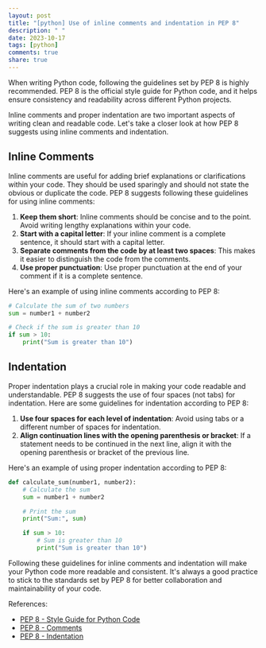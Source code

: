 ```yaml
---
layout: post
title: "[python] Use of inline comments and indentation in PEP 8"
description: " "
date: 2023-10-17
tags: [python]
comments: true
share: true
---
```


When writing Python code, following the guidelines set by PEP 8 is highly recommended. PEP 8 is the official style guide for Python code, and it helps ensure consistency and readability across different Python projects.

Inline comments and proper indentation are two important aspects of writing clean and readable code. Let's take a closer look at how PEP 8 suggests using inline comments and indentation.

## Inline Comments

Inline comments are useful for adding brief explanations or clarifications within your code. They should be used sparingly and should not state the obvious or duplicate the code. PEP 8 suggests following these guidelines for using inline comments:

1. **Keep them short**: Inline comments should be concise and to the point. Avoid writing lengthy explanations within your code.
2. **Start with a capital letter**: If your inline comment is a complete sentence, it should start with a capital letter.
3. **Separate comments from the code by at least two spaces**: This makes it easier to distinguish the code from the comments.
4. **Use proper punctuation**: Use proper punctuation at the end of your comment if it is a complete sentence.

Here's an example of using inline comments according to PEP 8:

```python
# Calculate the sum of two numbers
sum = number1 + number2

# Check if the sum is greater than 10
if sum > 10:
    print("Sum is greater than 10")
```

## Indentation

Proper indentation plays a crucial role in making your code readable and understandable. PEP 8 suggests the use of four spaces (not tabs) for indentation. Here are some guidelines for indentation according to PEP 8:

1. **Use four spaces for each level of indentation**: Avoid using tabs or a different number of spaces for indentation.
2. **Align continuation lines with the opening parenthesis or bracket**: If a statement needs to be continued in the next line, align it with the opening parenthesis or bracket of the previous line.

Here's an example of using proper indentation according to PEP 8:

```python
def calculate_sum(number1, number2):
    # Calculate the sum
    sum = number1 + number2

    # Print the sum
    print("Sum:", sum)

    if sum > 10:
        # Sum is greater than 10
        print("Sum is greater than 10")
```

Following these guidelines for inline comments and indentation will make your Python code more readable and consistent. It's always a good practice to stick to the standards set by PEP 8 for better collaboration and maintainability of your code.

References:
- [PEP 8 - Style Guide for Python Code](https://www.python.org/dev/peps/pep-0008/)
- [PEP 8 - Comments](https://www.python.org/dev/peps/pep-0008/#comments)
- [PEP 8 - Indentation](https://www.python.org/dev/peps/pep-0008/#indentation)